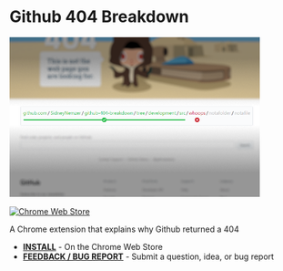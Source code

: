 # Github 404 Breakdown

[![](images/small-tile.png)][chrome-web-store]

[![Chrome Web Store](https://img.shields.io/chrome-web-store/v/pnhdlhabpckpibnkkddmgcimdejbljge.svg)][chrome-web-store]

A Chrome extension that explains why Github returned a 404

- [**INSTALL**][chrome-web-store] - On the Chrome Web Store
- [**FEEDBACK / BUG REPORT**][issues] - Submit a question, idea, or bug report

[chrome-web-store]: https://chrome.google.com/webstore/detail/github-404-breakdown/pnhdlhabpckpibnkkddmgcimdejbljge
[issues]: https://github.com/SidneyNemzer/github-404-breakdown/issues/new
